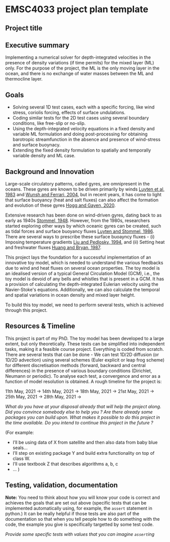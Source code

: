 # EMSC4033 project plan template

## Project title

## Executive summary

Implementing a numerical solver for depth-integrated velocities in the presence of density variations (if time permits) for the mixed layer (ML) only. For the purpose of the project, the ML is the only moving layer in the ocean, and there is no exchange of water masses between the ML and thermocline layer.

## Goals

- Solving several 1D test cases, each with a specific forcing, like wind stress, coriolis forcing, effects of surface undulations.
- Coding similar tests for the 2D test cases using several boundary conditions, like free-slip or no-slip.
- Using the depth-integrated velocity equations in a fixed density and variable ML formulation and doing post-processing for obtaining barotropic streamfunction in the absence and presence of wind-stress and surface buoynacy.
- Extending the fixed density formulation to spatially and temporally variable density and ML case.

## Background and Innovation  

Large-scale circulatory patterns, called gyres, are omnipresent in the oceans. These gyres are known to be driven primarily by winds [Luyten et al, 1983](https://journals.ametsoc.org/view/journals/phoc/13/2/1520-0485_1983_013_0292_tvt_2_0_co_2.xml) and [Wunsh and Ferrari, 2004](https://www.annualreviews.org/doi/abs/10.1146/annurev.fluid.36.050802.122121), but in recent years, it has come to light that surface buoyancy (heat and salt fluxes) can also affect the formation and evolution of these gyres [Hogg and Gayen, 2020](https://agupubs.onlinelibrary.wiley.com/doi/abs/10.1029/2020GL088539).

Extensive research has been done on wind-driven gyres, dating back to as early as 1940s [Stommel, 1948](https://agupubs.onlinelibrary.wiley.com/doi/10.1029/TR029i002p00202). However, from the 1980s, researchers started exploring other ways by which oceanic gyres can be created, such as tidal forces and surface buoyancy fluxes [Luyten and Stommel, 1986](https://journals.ametsoc.org/view/journals/phoc/16/9/1520-0485_1986_016_1551_gdbcwa_2_0_co_2.xml). There are several ways to prescribe these surface buoayncy fluxes - (i) Imposing temperature gradients [Liu and Pedlosky, 1994](), and (ii) Setting heat and freshwater fluxes [Huang and Bryan, 1987]().

This project lays the foundation for a successful implementation of an innovative toy model, which is needed to understand the various feedbacks due to wind and heat fluxes on several ocean properties. The toy model is an idealised version of a typical General Circulation Model (GCM), i.e., the toy model is devoid of any bells and whistles that is present in a GCM. It has a provision of calculating the depth-integrated Eulerian velocity using the Navier-Stoke's equations. Additionally, we can also calculate the temporal and spatial variations in ocean density and mixed layer height. 

To build this toy model, we need to perform several tests, which is achieved through this project.

## Resources & Timeline

This project is part of my PhD. The toy model has been developed to a large extent, but only theoretically. These tests can be simplified into independent tasks, making it a feasible course project. Everything is coded from scratch. There are several tests that can be done - We can test 1D/2D diffusion (or 1D/2D advection) using several schemes (Euler explicit or leap frog scheme) for different discretisation methods (forward, backward and central differences) in the presence of various boundary conditions (Dirichlet, Neumann or periodic). To analyse each test, a convergence and error as a function of model resolution is obtained. A rough timeline for the project is:

11th May, 2021 -> 
14th May, 2021 ->
18th May, 2021 ->
21st May, 2021 ->
25th May, 2021 ->
28th May, 2021 ->

_What do you have at your disposal already that will help the project along. Did you convince somebody else to help you ? Are there already some packages you can build upon. What makes it possible to do this project in the time available. Do you intend to continue this project in the future ?_

(For example:
  - I’ll be using data of X from satellite and then also data from baby blue seals…
  - I’ll step on existing package Y and build extra functionality on top of class W.
  - I’ll use textbook Z that describes algorithms a, b, c
  - …
)

## Testing, validation, documentation

**Note:** You need to think about how you will know your code is correct and achieves the goals that are set out above (specific tests that can be implemented automatically using, for example, the `assert` statement in python.)  It can be really helpful if those tests are also part of the documentation so that when you tell people how to do something with the code, the example you give is specifically targetted by some test code.

_Provide some specific tests with values that you can imagine `assert`ing_
